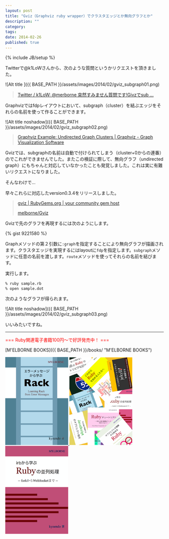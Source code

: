 ```yaml
---
layout: post
title: "Gviz（Graphviz ruby wrapper）でクラスタエッジとか無向グラフとか"
description: ""
category: 
tags: 
date: 2014-02-26
published: true
---
```

{% include JB/setup %}

Twitterで@k1LoWさんから、次のような質問というかリクエストを頂きました。

![Alt title ]({{ BASE_PATH }}/assets/images/2014/02/gviz_subgraph01.png)

> [Twitter / k1LoW: @merborne 突然すみません質問です!Givzでsub ...](https://twitter.com/k1LoW/status/437877575839268864 "Twitter / k1LoW: @merborne 突然すみません質問です!Givzでsub ...")

Graphvizではfdpレイアウトにおいて、subgraph（cluster）を結ぶエッジをそれらの名前を使って作ることができます。

![Alt title noshadow]({{ BASE_PATH }}/assets/images/2014/02/gviz_subgraph02.png)

> [Graphviz Example: Undirected Graph Clusters | Graphviz - Graph Visualization Software](http://www.graphviz.org/content/fdpclust "Graphviz Example: Undirected Graph Clusters | Graphviz - Graph Visualization Software")

Gvizでは、subgraphの名前は自動で付けられてしまう（cluster+0からの連番）のでこれができませんでした。またこの検証に際して、無向グラフ（undirected graph）にもちゃんと対応していなかったことも発覚しました。これは実に有難いリクエストになりました。

そんなわけで...

早々これらに対応したversion0.3.4をリリースしました。

> [gviz | RubyGems.org | your community gem host](https://rubygems.org/gems/gviz "gviz | RubyGems.org | your community gem host")
> 
> [melborne/Gviz](https://github.com/melborne/Gviz "melborne/Gviz")

Gvizで先のグラフを再現するには次のようにします。

{% gist 9221580 %}

Graphメソッドの第２引数に`:graph`を指定することにより無向グラフが描画されます。クラスタエッジを実現するにはlayoutに`fdp`を指定します。`subgraph`メソッドに任意の名前を渡します。`route`メソッドを使ってそれらの名前を結びます。

実行します。

    % ruby sample.rb
    % open sample.dot

次のようなグラフが得られます。

![Alt title noshadow]({{ BASE_PATH }}/assets/images/2014/02/gviz_subgraph03.png)


いいみたいですね。


---

<p style='color:red'>=== Ruby関連電子書籍100円〜で好評発売中！ ===</p>

[M'ELBORNE BOOKS]({{ BASE_PATH }}/books/ "M'ELBORNE BOOKS")

<a href="{{ BASE_PATH }}/books/">
  <img src="/assets/images/books/rack_cover.png" alt="rack" style="width:200px" />
</a>
<a href="{{ BASE_PATH }}/books/">
  <img src="/assets/images/books/ruby_pack8.png" alt="pack8" style="width:200px" />
</a>
<a href="{{ BASE_PATH }}/books/">
  <img src="/assets/images/books/ruby_parallel_cover.png" alt="ruby_parallel" style="width:200px" />
</a>


